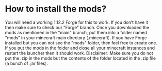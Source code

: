 # How to install the mods?
You will need a working 1.12.2 Forge for this to work. If you don't have it then make sure to check our "Forge" branch. 
Once you downloaded the mods as mentioned in the "main" branch, put them into a folder named "mods" in your minecraft main directory (.minecraft). 
If you have Forge installed but you can not see the "mods" folder, then feel free to create one. 
If you put the mods in the folder and close all your minecraft instances and restart the launcher then it should work. 
Disclaimer: Make sure you do not put the .zip in the mods but the contents of the folder located in the .zip file (a bunch of .jar files). 
